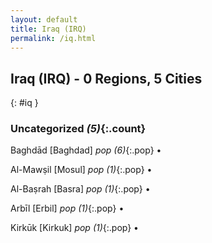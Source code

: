 ```yaml
---
layout: default
title: Iraq (IRQ)
permalink: /iq.html
---
```



## Iraq (IRQ) - 0 Regions, 5 Cities
{: #iq }





### Uncategorized _(5)_{:.count}


Baghdād [Baghdad]  _pop (6)_{:.pop} •

Al-Mawṣil [Mosul]  _pop (1)_{:.pop} •

Al-Baṣrah [Basra]  _pop (1)_{:.pop} •

Arbīl     [Erbil]  _pop (1)_{:.pop} •

Kirkūk    [Kirkuk]  _pop (1)_{:.pop} •


 
